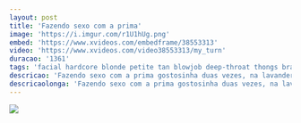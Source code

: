 ```yaml
---
layout: post
title: 'Fazendo sexo com a prima'
image: 'https://i.imgur.com/r1U1hUg.png'
embed: 'https://www.xvideos.com/embedframe/38553313'
video: 'https://www.xvideos.com/video38553313/my_turn'
duracao: '1361'
tags: 'facial hardcore blonde petite tan blowjob deep-throat thongs bras puffy-nipples long-hair big-areolas sydney-cole shot-girl girl-boy landing-strip-pussy medium-boobs girls-finishing-the-job'
descricao: 'Fazendo sexo com a prima gostosinha duas vezes, na lavanderia e na cozinha. A prima safada é uma bonequinha com lindos peitos e bunda.'
descricaolonga: 'Fazendo sexo com a prima gostosinha duas vezes, na lavanderia e na cozinha. A prima safada é uma bonequinha com lindos peitos e bunda. Essa putinha adora dar essa bundinha gostosa de comer e de ser chupada todinha.'
---
```

<a href="{{ page.url | prepend: site.baseurl | prepend: site.url }}"><img src="{{ page.image }}" /></a>
